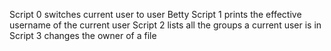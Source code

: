 Script 0 switches current user to user Betty
Script 1 prints the effective username of the current user
Script 2 lists all the groups a current user is in
Script 3 changes the owner of a file
